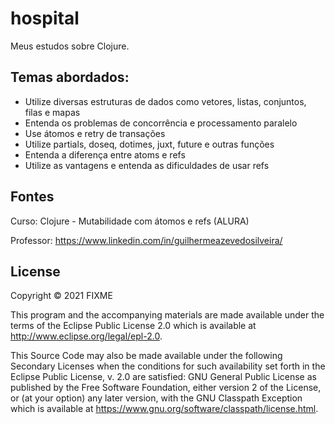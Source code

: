 # hospital

Meus estudos sobre Clojure.

## Temas abordados:
* Utilize diversas estruturas de dados como vetores, listas, conjuntos, filas e mapas
* Entenda os problemas de concorrência e processamento paralelo
* Use átomos e retry de transações
* Utilize partials, doseq, dotimes, juxt, future e outras funções
* Entenda a diferença entre atoms e refs
* Utilize as vantagens e entenda as dificuldades de usar refs


## Fontes
Curso: Clojure - Mutabilidade com átomos e refs (ALURA) 

Professor: https://www.linkedin.com/in/guilhermeazevedosilveira/

## License

Copyright © 2021 FIXME

This program and the accompanying materials are made available under the
terms of the Eclipse Public License 2.0 which is available at
http://www.eclipse.org/legal/epl-2.0.

This Source Code may also be made available under the following Secondary
Licenses when the conditions for such availability set forth in the Eclipse
Public License, v. 2.0 are satisfied: GNU General Public License as published by
the Free Software Foundation, either version 2 of the License, or (at your
option) any later version, with the GNU Classpath Exception which is available
at https://www.gnu.org/software/classpath/license.html.
